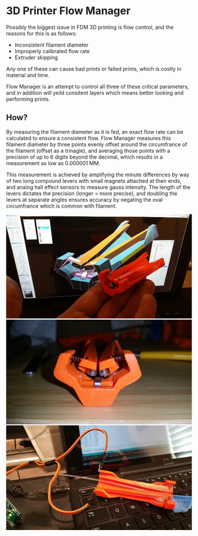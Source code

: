# 3D Printer Flow Manager

Possibly the biggest issue in FDM 3D printing is flow control, and the reasons for this is as follows:
- Inconsistent filament diameter
- Improperly calibrated flow rate
- Extruder skipping

Any one of these can cause bad prints or failed prints, which is costly in material and time.

Flow Manager is an attempt to control all three of these critical parameters, and in addition will yeild 
consitent layers which means better looking and performing prints.

## How?
By measuring the filament diameter as it is fed, an exact flow rate can be calculated to ensure
a consistent flow. Flow Manager measures this filament diameter by three points evenly offset 
around the circumfrance of the filament (offset as a trinagle), and averaging those points with a 
precision of up to 6 digits beyond the decimal, which results in a measurement as low as 0.000001 MM.

This measurement is achieved by amplifying the minute differences by way of two long 
compound levers with small magnets attached at their ends, and analog hall effect sensors to
measure gauss intensity. The length of the levers dictates the precision (longer = more precise),
and doubling the levers at separate angles ensures accuracy by negating the oval circumfrance
which is common with filament.

![FlowManager1](https://github.com/TimIsabella/3D_Printer_Flow_Manager/blob/main/FlowManager1.jpg)
![FlowManager2](https://github.com/TimIsabella/3D_Printer_Flow_Manager/blob/main/FlowManager2.jpg)
![FlowManager3](https://github.com/TimIsabella/3D_Printer_Flow_Manager/blob/main/FlowManager3.jpg)
